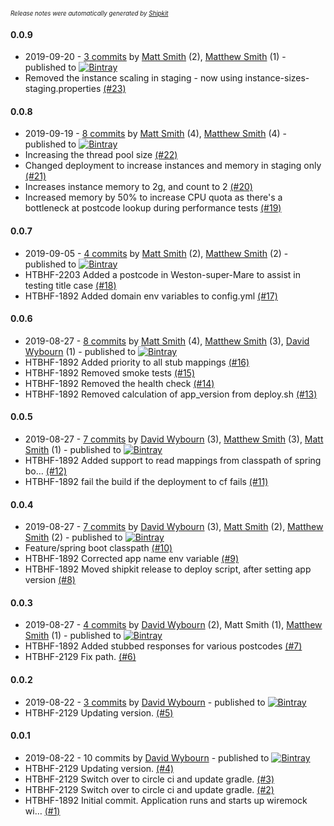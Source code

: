 <sup><sup>*Release notes were automatically generated by [Shipkit](http://shipkit.org/)*</sup></sup>

#### 0.0.9
 - 2019-09-20 - [3 commits](https://github.com/DepartmentOfHealth-htbhf/htbhf-os-places-stub/compare/v0.0.8...v0.0.9) by [Matt Smith](https://github.com/YetAnotherMatt) (2), [Matthew Smith](https://github.com/YetAnotherMatt) (1) - published to [![Bintray](https://img.shields.io/badge/Bintray-0.0.9-green.svg)](https://bintray.com/departmentofhealth-htbhf/maven/htbhf-os-places-stub/0.0.9)
 - Removed the instance scaling in staging - now using instance-sizes-staging.properties [(#23)](https://github.com/DepartmentOfHealth-htbhf/htbhf-os-places-stub/pull/23)

#### 0.0.8
 - 2019-09-19 - [8 commits](https://github.com/DepartmentOfHealth-htbhf/htbhf-os-places-stub/compare/v0.0.7...v0.0.8) by [Matt Smith](https://github.com/YetAnotherMatt) (4), [Matthew Smith](https://github.com/YetAnotherMatt) (4) - published to [![Bintray](https://img.shields.io/badge/Bintray-0.0.8-green.svg)](https://bintray.com/departmentofhealth-htbhf/maven/htbhf-os-places-stub/0.0.8)
 - Increasing the thread pool size [(#22)](https://github.com/DepartmentOfHealth-htbhf/htbhf-os-places-stub/pull/22)
 - Changed deployment to increase instances and memory in staging only [(#21)](https://github.com/DepartmentOfHealth-htbhf/htbhf-os-places-stub/pull/21)
 - Increases instance memory to 2g, and count to 2 [(#20)](https://github.com/DepartmentOfHealth-htbhf/htbhf-os-places-stub/pull/20)
 - Increased memory by 50% to increase CPU quota as there's a bottleneck at postcode lookup during performance tests [(#19)](https://github.com/DepartmentOfHealth-htbhf/htbhf-os-places-stub/pull/19)

#### 0.0.7
 - 2019-09-05 - [4 commits](https://github.com/DepartmentOfHealth-htbhf/htbhf-os-places-stub/compare/v0.0.6...v0.0.7) by [Matt Smith](https://github.com/YetAnotherMatt) (2), [Matthew Smith](https://github.com/YetAnotherMatt) (2) - published to [![Bintray](https://img.shields.io/badge/Bintray-0.0.7-green.svg)](https://bintray.com/departmentofhealth-htbhf/maven/htbhf-os-places-stub/0.0.7)
 - HTBHF-2203 Added a postcode in Weston-super-Mare to assist in testing title case [(#18)](https://github.com/DepartmentOfHealth-htbhf/htbhf-os-places-stub/pull/18)
 - HTBHF-1892 Added domain env variables to config.yml [(#17)](https://github.com/DepartmentOfHealth-htbhf/htbhf-os-places-stub/pull/17)

#### 0.0.6
 - 2019-08-27 - [8 commits](https://github.com/DepartmentOfHealth-htbhf/htbhf-os-places-stub/compare/v0.0.5...v0.0.6) by [Matt Smith](https://github.com/YetAnotherMatt) (4), [Matthew Smith](https://github.com/YetAnotherMatt) (3), [David Wybourn](https://github.com/dwybourn) (1) - published to [![Bintray](https://img.shields.io/badge/Bintray-0.0.6-green.svg)](https://bintray.com/departmentofhealth-htbhf/maven/htbhf-os-places-stub/0.0.6)
 - HTBHF-1892 Added priority to all stub mappings [(#16)](https://github.com/DepartmentOfHealth-htbhf/htbhf-os-places-stub/pull/16)
 - HTBHF-1892 Removed smoke tests [(#15)](https://github.com/DepartmentOfHealth-htbhf/htbhf-os-places-stub/pull/15)
 - HTBHF-1892 Removed the health check [(#14)](https://github.com/DepartmentOfHealth-htbhf/htbhf-os-places-stub/pull/14)
 - HTBHF-1892 Removed calculation of app_version from deploy.sh [(#13)](https://github.com/DepartmentOfHealth-htbhf/htbhf-os-places-stub/pull/13)

#### 0.0.5
 - 2019-08-27 - [7 commits](https://github.com/DepartmentOfHealth-htbhf/htbhf-os-places-stub/compare/v0.0.4...v0.0.5) by [David Wybourn](https://github.com/dwybourn) (3), [Matthew Smith](https://github.com/YetAnotherMatt) (3), [Matt Smith](https://github.com/YetAnotherMatt) (1) - published to [![Bintray](https://img.shields.io/badge/Bintray-0.0.5-green.svg)](https://bintray.com/departmentofhealth-htbhf/maven/htbhf-os-places-stub/0.0.5)
 - HTBHF-1892 Added support to read mappings from classpath of spring bo… [(#12)](https://github.com/DepartmentOfHealth-htbhf/htbhf-os-places-stub/pull/12)
 - HTBHF-1892 fail the build if the deployment to cf fails [(#11)](https://github.com/DepartmentOfHealth-htbhf/htbhf-os-places-stub/pull/11)

#### 0.0.4
 - 2019-08-27 - [7 commits](https://github.com/DepartmentOfHealth-htbhf/htbhf-os-places-stub/compare/v0.0.3...v0.0.4) by [David Wybourn](https://github.com/dwybourn) (3), [Matt Smith](https://github.com/YetAnotherMatt) (2), [Matthew Smith](https://github.com/YetAnotherMatt) (2) - published to [![Bintray](https://img.shields.io/badge/Bintray-0.0.4-green.svg)](https://bintray.com/departmentofhealth-htbhf/maven/htbhf-os-places-stub/0.0.4)
 - Feature/spring boot classpath [(#10)](https://github.com/DepartmentOfHealth-htbhf/htbhf-os-places-stub/pull/10)
 - HTBHF-1892 Corrected app name env variable [(#9)](https://github.com/DepartmentOfHealth-htbhf/htbhf-os-places-stub/pull/9)
 - HTBHF-1892 Moved shipkit release to deploy script, after setting app version [(#8)](https://github.com/DepartmentOfHealth-htbhf/htbhf-os-places-stub/pull/8)

#### 0.0.3
 - 2019-08-27 - [4 commits](https://github.com/DepartmentOfHealth-htbhf/htbhf-os-places-stub/compare/v0.0.2...v0.0.3) by [David Wybourn](https://github.com/dwybourn) (2), Matt Smith (1), [Matthew Smith](https://github.com/YetAnotherMatt) (1) - published to [![Bintray](https://img.shields.io/badge/Bintray-0.0.3-green.svg)](https://bintray.com/departmentofhealth-htbhf/maven/htbhf-os-places-stub/0.0.3)
 - HTBHF-1892 Added stubbed responses for various postcodes [(#7)](https://github.com/DepartmentOfHealth-htbhf/htbhf-os-places-stub/pull/7)
 - HTBHF-2129 Fix path. [(#6)](https://github.com/DepartmentOfHealth-htbhf/htbhf-os-places-stub/pull/6)

#### 0.0.2
 - 2019-08-22 - [3 commits](https://github.com/DepartmentOfHealth-htbhf/htbhf-os-places-stub/compare/v0.0.1...v0.0.2) by [David Wybourn](https://github.com/dwybourn) - published to [![Bintray](https://img.shields.io/badge/Bintray-0.0.2-green.svg)](https://bintray.com/departmentofhealth-htbhf/maven/htbhf-os-places-stub/0.0.2)
 - HTBHF-2129 Updating version. [(#5)](https://github.com/DepartmentOfHealth-htbhf/htbhf-os-places-stub/pull/5)

#### 0.0.1
 - 2019-08-22 - 10 commits by [David Wybourn](https://github.com/dwybourn) - published to [![Bintray](https://img.shields.io/badge/Bintray-0.0.1-green.svg)](https://bintray.com/departmentofhealth-htbhf/maven/htbhf-os-places-stub/0.0.1)
 - HTBHF-2129 Updating version. [(#4)](https://github.com/DepartmentOfHealth-htbhf/htbhf-os-places-stub/pull/4)
 - HTBHF-2129 Switch over to circle ci and update gradle. [(#3)](https://github.com/DepartmentOfHealth-htbhf/htbhf-os-places-stub/pull/3)
 - HTBHF-2129 Switch over to circle ci and update gradle. [(#2)](https://github.com/DepartmentOfHealth-htbhf/htbhf-os-places-stub/pull/2)
 - HTBHF-1892 Initial commit. Application runs and starts up wiremock wi… [(#1)](https://github.com/DepartmentOfHealth-htbhf/htbhf-os-places-stub/pull/1)

